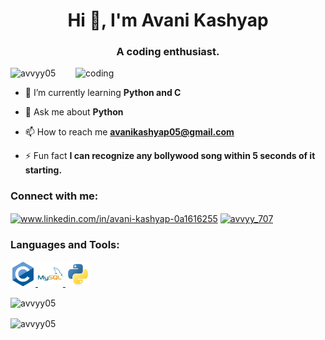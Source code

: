 <h1 align="center">Hi 👋, I'm Avani Kashyap</h1>
<h3 align="center">A coding enthusiast.</h3>
<img align="right" width=400 alt="coding" src="https://giphy.com/gifs/pudgypenguins-data-code-coding-2IudUHdI075HL02Pkk">
<p align="left"> <img src="https://komarev.com/ghpvc/?username=avvyy05&label=Profile%20views&color=0e75b6&style=flat" alt="avvyy05" /> </p>

- 🌱 I’m currently learning **Python and C**

- 💬 Ask me about **Python**

- 📫 How to reach me **avanikashyap05@gmail.com**

- ⚡ Fun fact **I can recognize any bollywood song within 5 seconds of it starting.**

<h3 align="left">Connect with me:</h3>
<p align="left">
<a href="https://linkedin.com/in/www.linkedin.com/in/avani-kashyap-0a1616255" target="blank"><img align="center" src="https://images.app.goo.gl/ZL6DUcHuQTNKJx689" alt="www.linkedin.com/in/avani-kashyap-0a1616255" height="30" width="40" /></a>
<a href="https://instagram.com/avvyy_707" target="blank"><img align="center" src="https://raw.githubusercontent.com/rahuldkjain/github-profile-readme-generator/master/src/images/icons/Social/instagram.svg" alt="avvyy_707" height="30" width="40" /></a>
</p>

<h3 align="left">Languages and Tools:</h3>
<p align="left"> <a href="https://www.cprogramming.com/" target="_blank" rel="noreferrer"> <img src="https://raw.githubusercontent.com/devicons/devicon/master/icons/c/c-original.svg" alt="c" width="40" height="40"/> </a> <a href="https://www.mysql.com/" target="_blank" rel="noreferrer"> <img src="https://raw.githubusercontent.com/devicons/devicon/master/icons/mysql/mysql-original-wordmark.svg" alt="mysql" width="40" height="40"/> </a> <a href="https://www.python.org" target="_blank" rel="noreferrer"> <img src="https://raw.githubusercontent.com/devicons/devicon/master/icons/python/python-original.svg" alt="python" width="40" height="40"/> </a> </p>

<p><img align="center" src="https://github-readme-stats.vercel.app/api/top-langs?username=avvyy05&show_icons=true&locale=en&layout=compact" alt="avvyy05" /></p>

<p><img align="center" src="https://github-readme-streak-stats.herokuapp.com/?user=avvyy05&" alt="avvyy05" /></p>
